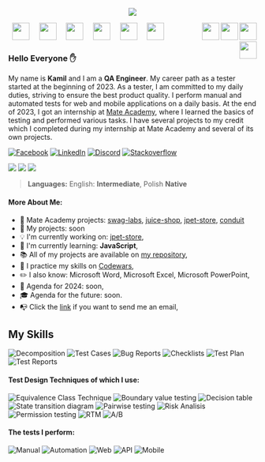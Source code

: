 <p align="center"><img align="center" src="https://cdni.iconscout.com/illustration/premium/thumb/man-coder-programming-on-computer-7771249-6200255.png"></img></p>

<p>
&nbsp <img src="https://user-images.githubusercontent.com/25181517/192108372-f71d70ac-7ae6-4c0d-8395-51d8870c2ef0.png" width="35px"/> &nbsp
&nbsp <img src="https://user-images.githubusercontent.com/25181517/192108891-d86b6220-e232-423a-bf5f-90903e6887c3.png" width="35px"/> &nbsp
&nbsp <img src="https://upload.wikimedia.org/wikipedia/commons/f/f5/Notepad_plus_plus.png" width="35px"/> &nbsp
&nbsp <img src="https://user-images.githubusercontent.com/25181517/186884150-05e9ff6d-340e-4802-9533-2c3f02363ee3.png" width="35px"/> &nbsp
&nbsp <img src="https://upload.wikimedia.org/wikipedia/commons/8/87/Google_Chrome_icon_%282011%29.png" width="35px"/> &nbsp
&nbsp <img src="https://user-images.githubusercontent.com/25181517/117269608-b7dcfb80-ae58-11eb-8e66-6cc8753553f0.png" width="35px"/> &nbsp
&nbsp <img align="right" width="35" src="https://cdn-icons-png.flaticon.com/512/502/502142.png"> &nbsp
&nbsp <img align="right" width="35" src="https://cdn-icons-png.flaticon.com/512/3379/3379077.png"> &nbsp
&nbsp <img align="right" width="35" src="https://cdn-icons-png.flaticon.com/512/2964/2964514.png"> &nbsp
&nbsp <img align="right" width="35" src="https://cdn-icons-png.flaticon.com/512/1005/1005142.png"> &nbsp
</p>

### Hello Everyone :raised_hand:

My name is **Kamil** and I am a **QA Engineer**. My career path as a tester started at the beginning of 2023. As a tester, I am committed to my daily duties, striving to ensure the best product quality. I perform manual and automated tests for web and mobile applications on a daily basis. At the end of 2023, I got an internship at [Mate Academy](https://mate.academy/pl), where I learned the basics of testing and performed various tasks. I have several projects to my credit which I completed during my internship at Mate Academy and several of its own projects.

<a href="https://www.facebook.com/kamil.orzechowski.39"><img src="https://img.shields.io/badge/Facebook-%231877F2.svg?style=flat-square&logo=Facebook&logoColor=white" title="Facebook"/></a>
<a href="https://www.linkedin.com/in/kamil-orzechowski91"><img src="https://img.shields.io/badge/Linkedin-%230077B5.svg?style=flat-square&logo=linkedin&logoColor=white" title="LinkedIn"/></a>
<a href="https://discord.com/channels/LosKamilos#8157"><img src="https://img.shields.io/badge/Discord-%237289DA.svg?style=flat-square&logo=discord&logoColor=white" title="Discord"/></a>
<a href="https://stackoverflow.com/users/20157506/nino-91"><img src="https://img.shields.io/badge/Stackoverflow-FE7A16.svg?style=flat-square&logo=stack-overflow&logoColor=white" title="Stackoverflow"/></a>

<p align="left">
 <img src="https://img.shields.io/badge/QA Engineer%20-Junior-orange?style=for-the-badge"/>
 <img src="https://img.shields.io/badge/Programming%20level-Junior-green?style=for-the-badge"/>
 <img src="https://komarev.com/ghpvc/?username=LosKamilos91&color=ff69b4&style=for-the-badge"/>
</p>

> **Languages:**
> English: **Intermediate**, Polish **Native**

#### More About Me:

- :file_folder: Mate Academy projects: [swag-labs](https://github.com/LosKamilos91/swag-labs), [juice-shop](https://github.com/LosKamilos91/juice-shop), [jpet-store](https://github.com/LosKamilos91/jpet-store), [conduit](https://github.com/LosKamilos91/conduit)
- :pushpin: My projects: soon
- :bulb: I'm currently working on: [jpet-store](https://github.com/LosKamilos91/jpet-store),
- :seedling: I'm currently learning: **JavaScript**,
- :books: All of my projects are available on [my repository](https://github.com/LosKamilos91?tab=repositories),
- :dart: I practice my skills on [Codewars](https://www.codewars.com/users/Los.Kamilos),
- :pencil2: I also know: Microsoft Word, Microsoft Excel, Microsoft PowerPoint,
- :pencil: Agenda for 2024: soon,
- :mortar_board: Agenda for the future:  soon.
- :mailbox_with_no_mail: Click the <a href="mailto:k.orzechowski.dev@gmail.com?">link</a> if you want to send me an email,

## My Skills
![Decomposition](https://img.shields.io/badge/-Decomposition-6A5ACD?style=for-the-badge)
![Test Cases](https://img.shields.io/badge/-Test%20Case-6A5ACD?style=for-the-badge)
![Bug Reports](https://img.shields.io/badge/-Bug%20Reports-6A5ACD?style=for-the-badge)
![Checklists](https://img.shields.io/badge/-Checklists-6A5ACD?style=for-the-badge)
![Test Plan](https://img.shields.io/badge/-Test%20Plan-6A5ACD?style=for-the-badge)
![Test Reports](https://img.shields.io/badge/-Test%20Result%20Reports-6A5ACD?style=for-the-badge)

#### Test Design Techniques of which I use:
![Equivalence Class Technique](https://img.shields.io/badge/-Equivalence%20class%20technique-696969?style=for-the-badge)
![Boundary value testing](https://img.shields.io/badge/-Boundary%20value%20testing-696969?style=for-the-badge)
![Decision table](https://img.shields.io/badge/-Decision%20table-696969?style=for-the-badge)
![State transition diagram](https://img.shields.io/badge/-State%20transition%20diagram-696969?style=for-the-badge)
![Pairwise testing](https://img.shields.io/badge/-Pairwise%20testing-696969?style=for-the-badge)
![Risk Analisis](https://img.shields.io/badge/-Risk%20Analisis-696969?style=for-the-badge)
![Permission testing](https://img.shields.io/badge/-Permission%20testing-696969?style=for-the-badge)
![RTM](https://img.shields.io/badge/-RTM-696969?style=for-the-badge)
![A/B](https://img.shields.io/badge/-A/B-696969?style=for-the-badge)

#### The tests I perform:
![Manual](https://img.shields.io/badge/-Manual-9e285d?style=for-the-badge "Manual Testing")
![Automation](https://img.shields.io/badge/-Automation-9e285d?style=for-the-badge "Automation Testing")
![Web](https://img.shields.io/badge/-Web-9e285d?style=for-the-badge "Web Testing")
![API](https://img.shields.io/badge/-API-9e285d?style=for-the-badge "API Testing")
![Mobile](https://img.shields.io/badge/-Mobile-9e285d?style=for-the-badge "Mobile Testing")
